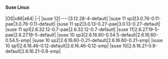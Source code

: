 #### Suse Linux
|OS|x86|x64|
|-|
|suse 12|----|3.12.28-4-default|
|suse 11 sp3|3.0.76-0.11-pae|3.0.76-0.11-default|
|suse 11 sp2|3.0.13-0.27-pae|3.0.13-0.27-default|
|suse 11 sp1|2.6.32.12-0.7-pae|2.6.32.12-0.7-default|
|suse 11|2.6.27.19-5-pae|2.6.27.19-5-default|
|suse 10 sp3|2.6.16.60-0.54.5-default|2.6.16.60-0.54.5-smp|
|suse 10 sp2|2.6.16.60-0.21-default|2.6.16.60-0.21-smp|
|suse 10 sp1|2.6.16.46-0.12-default|2.6.16.46-0.12-smp|
|suse 10|2.6.16.21-0.8-default|2.6.16.21-0.8-smp|